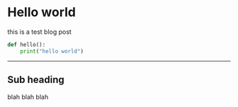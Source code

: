 # Hello world

this is a test blog post

```python
def hello():
    print("hello world")
```

---

## Sub heading

blah blah blah
